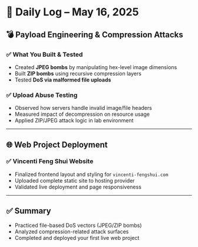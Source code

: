 # 🧠 Daily Log – May 16, 2025

## 💣 Payload Engineering & Compression Attacks

### ✅ What You Built & Tested
- Created **JPEG bombs** by manipulating hex-level image dimensions
- Built **ZIP bombs** using recursive compression layers
- Tested **DoS via malformed file uploads**

### ✅ Upload Abuse Testing
- Observed how servers handle invalid image/file headers
- Measured impact of decompression on resource usage
- Applied ZIP/JPEG attack logic in lab environment

---

## 🌐 Web Project Deployment

### ✅ Vincenti Feng Shui Website
- Finalized frontend layout and styling for `vincenti-fengshui.com`
- Uploaded complete static site to hosting provider
- Validated live deployment and page responsiveness

---

## ✅ Summary
- Practiced file-based DoS vectors (JPEG/ZIP bombs)
- Analyzed compression-related attack surfaces
- Completed and deployed your first live web project
